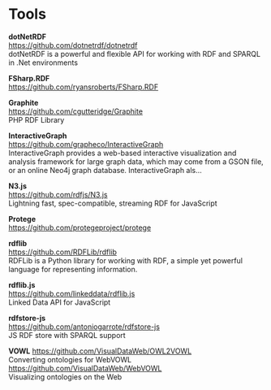 Tools
============

**dotNetRDF**  
https://github.com/dotnetrdf/dotnetrdf  
dotNetRDF is a powerful and flexible API for working with RDF and SPARQL in .Net environments

**FSharp.RDF**  
https://github.com/ryansroberts/FSharp.RDF  

**Graphite**  
https://github.com/cgutteridge/Graphite  
PHP RDF Library

**InteractiveGraph**  
https://github.com/grapheco/InteractiveGraph  
InteractiveGraph provides a web-based interactive visualization and analysis framework for large graph data, which may come from a GSON file, or an online Neo4j graph database. InteractiveGraph als…

**N3.js**  
https://github.com/rdfjs/N3.js  
Lightning fast, spec-compatible, streaming RDF for JavaScript

**Protege**  
https://github.com/protegeproject/protege  

**rdflib**  
https://github.com/RDFLib/rdflib  
RDFLib is a Python library for working with RDF, a simple yet powerful language for representing information.

**rdflib.js**  
https://github.com/linkeddata/rdflib.js  
Linked Data API for JavaScript

**rdfstore-js**  
https://github.com/antoniogarrote/rdfstore-js  
JS RDF store with SPARQL support

**VOWL**
https://github.com/VisualDataWeb/OWL2VOWL  
Converting ontologies for WebVOWL  
https://github.com/VisualDataWeb/WebVOWL  
Visualizing ontologies on the Web  

